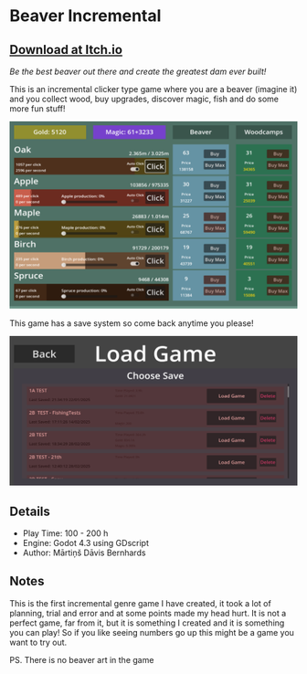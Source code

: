# Beaver Incremental
## [Download at Itch.io](https://catgizmo.itch.io/beaver-incremental)
*Be the best beaver out there and create the greatest dam ever built!*

This is an incremental clicker type game where you are a beaver (imagine it) and you collect wood, buy upgrades, discover magic, fish and do some more fun stuff!

![Resource Collection](image.png)


This game has a save system so come back anytime you please!

![Load Game Screen](image-1.png)

## Details

- Play Time: 100 - 200 h
- Engine: Godot 4.3 using GDscript
- Author: Mārtiņš Dāvis Bernhards

## Notes

This is the first incremental genre game I have created, it took a lot of planning, trial and error and at some points made my head hurt. It is not a perfect game, far from it, but it is something I created and it is something you can play! So if you like seeing numbers go up this might be a game you want to try out.

PS. There is no beaver art in the game